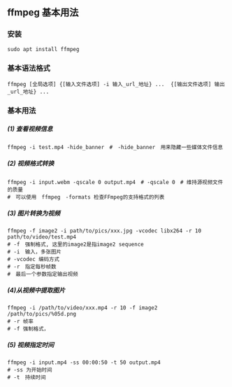## ffmpeg 基本用法

### 安装

~~~shell
sudo apt install ffmpeg
~~~

### 基本语法格式

~~~shell
ffmpeg [全局选项] {[输入文件选项] -i 输入_url_地址} ...  {[输出文件选项] 输出_url_地址} ...
~~~

### 基本用法

##### (1) 查看视频信息

~~~shell
ffmpeg -i test.mp4 -hide_banner　#　-hide_banner　用来隐藏一些媒体文件信息
~~~

##### (2) 视频格式转换

~~~shell
ffmpeg -i input.webm -qscale 0 output.mp4　# -qscale 0　# 维持源视频文件的质量
#　可以使用　ffmpeg　-formats 检查FFmpeg的支持格式的列表
~~~

##### (3) 图片转换为视频

~~~shell
ffmpeg -f image2 -i path/to/pics/xxx.jpg -vcodec libx264 -r 10  path/to/video/test.mp4
# -f　强制格式, 这里的image2是指image2 sequence
# -i　输入，多张图片
# -vcodec 编码方式
# -r　指定每秒帧数
#　最后一个参数指定输出视频
~~~

##### (4)从视频中提取图片

~~~shell
ffmpeg -i /path/to/video/xxx.mp4 -r 10 -f image2 /path/to/pics/%05d.png
# -r 帧率　
# -f 强制格式，　
~~~

##### (5) 视频指定时间

~~~shell
ffmpeg -i input.mp4 -ss 00:00:50 -t 50 output.mp4
# -ss 为开始时间
# -t　持续时间
~~~
